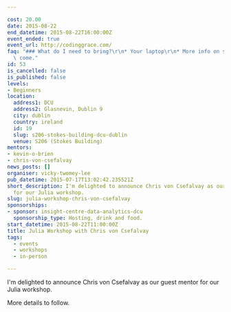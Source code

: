 ```yaml
---

cost: 20.00
date: 2015-08-22
end_datetime: 2015-08-22T16:00:00Z
event_ended: true
event_url: http://codinggrace.com/
faq: "### What do I need to bring?\r\n* Your laptop\r\n* More info on setting up to\
  \ come."
id: 53
is_cancelled: false
is_published: false
levels:
- Beginners
location:
  address1: DCU
  address2: Glasnevin, Dublin 9
  city: dublin
  country: ireland
  id: 19
  slug: s206-stokes-building-dcu-dublin
  venue: S206 (Stokes Building)
mentors:
- kevin-o-brien
- chris-von-csefalvay
news_posts: []
organiser: vicky-twomey-lee
pub_datetime: 2015-07-17T13:02:42.235521Z
short_description: I'm delighted to announce Chris von Csefalvay as our guest mentor
  for our Julia workshop.
slug: julia-workshop-chris-von-csefalvay
sponsorships:
- sponsor: insight-centre-data-analytics-dcu
  sponsorship_type: Hosting, drink and food.
start_datetime: 2015-08-22T11:00:00Z
title: Julia Workshop with Chris von Csefalvay
tags:
  - events
  - workshops
  - in-person

---
```


I'm delighted to announce Chris von Csefalvay as our guest mentor for our Julia workshop.

More details to follow.